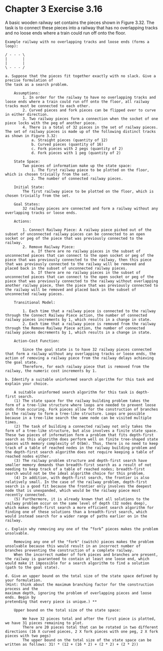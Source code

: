 # Chapter 3 Exercise 3.16

A basic wooden railway set contains the pieces shown in Figure 3.32. The task is to
connect these pieces into a railway that has no overlapping tracks and no loose ends where a
train could run off onto the floor.

    Example railway with no overlapping tracks and loose ends (forms a loop):

    / - - - \
    |       |
    |       |
    \ - - - /

    a. Suppose that the pieces fit together exactly with no slack. Give a precise formulation of
    the task as a search problem.

        Assumptions:
            1. In order for the railway to have no overlapping tracks and loose ends where a train could run off onto the floor, all railway tracks must be connected to each other.
            2. Curved pieces and fork pieces can be flipped over to curve in either direction.
            3. Two railway pieces form a connection when the socket of one piece locks with the peg of another piece.
            4. There is a total of 32 pieces in the set of railway pieces. The set of railway pieces is made up of the following distinct tracks as shown in Figure 3.32:
                a. Straight pieces (quantity of 12)
                b. Curved pieces (quantity of 16)
                c. Fork pieces with 2 pegs (quantity of 2)
                d. Fork pieces with 1 peg (quantity of 2)

        State Space: 
            Two pieces of information make up the state space:
                1. The first railway piece to be plotted on the floor, which is chosen trivially from the set.
                2. The number of connected railway pieces.
    
        Initial State: 
            The first railway piece to be plotted on the floor, which is chosen trivially from the set.
    
        Goal States: 
            32 railway pieces are connected and form a railway without any overlapping tracks or loose ends.

        Actions: 

            1. Connect Railway Piece: A railway piece picked out of the subset of unconnected railway pieces can be connected to an open socket or peg of the piece that was previously connected to the railway.
            2. Remove Railway Piece: 
                a. If there are no railway pieces in the subset of unconnected pieces that can connect to the open socket or peg of the piece that was previously connected to the railway, then this piece that was previously connected to the railway will be removed and placed back in the subset of unconnected railway pieces.
                b. If there are no railway pieces in the subset of unconnected pieces that can connect to the open socket or peg of the piece that was previously connected to the railway without overlapping another railway piece, then the piece that was previously connected to the railway will be removed and placed back in the subset of unconnected railway pieces.
        
        Transitional Model:
        
            1. Each time that a railway piece is connected to the railway through the Connect Railway Piece action, the number of connected railway pieces increments by 1, which results in a change in state.
            2. Each time that a railway piece is removed from the railway through the Remove Railway Piece action, the number of connected railway pieces decrements by 1, which results in a change in state.

        Action-Cost Function:
    
            Since the goal state is to have 32 railway pieces connected that form a railway without any overlapping tracks or loose ends, the action of removing a railway piece from the railway delays achieving the goal state.
            Therefore, for each railway piece that is removed from the railway, the numeric cost increments by 1.

    b. Identify a suitable uninformed search algorithm for this task and explain your choice.

        A suitable uninformed search algorithm for this task is depth-first search. 
        (1) The state space for the railway building problem takes the form of a tree-like structure where loops are needed to prevent loose ends from occuring. Fork pieces allow for the construction of branches in the railway to form a tree-like structure. Loops are possible because in a tree-like search the same node can be visited multiple times.
        (2) The task of building a connected railway not only takes the form of a tree-like structure, but also involves a finite state space. These two pieces of information form a problem that fits depth-first search as this algorithm does perform well on finite tree-shaped state spaces with memory complexity of O(bm). Thus, there is no need to keep track of a table of reached nodes in the railway building problem and the depth-first search algorithm does not require keeping a table of reached nodes either.
        (3) The railway problem structure and depth-first search have smaller memory demands than breadth-first search as a result of not needing to keep track of a table of reached nodes; breadth-first search would not be the ideal algorithm choice for this problem.
        (4) In addition, with depth-first search, the frontier is also relatively small. In the case of the railway problem, depth-first search is a good fit because the frontier only involves the deepest node that is unexpanded, which would be the railway piece most recently connected. 
        (5) Furthermore, it is already known that all solutions to the railway problem occur on the same level of depth (32 nodes deep), which makes depth-first search a more efficient search algorithm for finding one of these solutions than a breadth-first search, which would instead search for a wider range of paths earlier on in the railway. 
        
    c. Explain why removing any one of the “fork” pieces makes the problem unsolvable.

        Removing any one of the "fork" (switch) pieces makes the problem unsolvable because this would result in an incorrect number of branches preventing the construction of a complete railway. 
        When the incorrect number of fork pieces and branches are present, the railway is guaranteed to contain at least one loose end, which would make it impossible for a search algorithm to find a solution (path to the goal state).

    d. Give an upper bound on the total size of the state space defined by your formulation.
    (Hint: think about the maximum branching factor for the construction process and the
    maximum depth, ignoring the problem of overlapping pieces and loose ends. Begin by
    pretending that every piece is unique.) **

        Upper bound on the total size of the state space:
        
            We have 32 pieces total and after the first piece is plotted, we have 31 pieces remaining to plot.
            There are 20 pieces total that can be rotated in two different directions (16 X curved pieces, 2 X fork pieces with one peg, 2 X fork pieces with two pegs)
            The upper bound on the total size of the state space can be written as follows: 31! * (12 + (16 * 2) + (2 * 2) + (2 * 2))